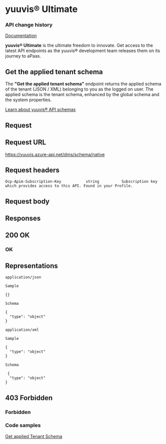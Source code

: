 # yuuvis® Ultimate

### API change history

[Documentation](https://yuuvis.portal.azure-api.net/how-to)

**yuuvis® Ultimate** is the ultimate freedom to innovate. Get access to the latest API endpoints as the yuuvis® development team releases them on its journey to aPaas.

## Get the applied tenant schema

The **"Get the applied tenant schema"** endpoint returns the applied schema of the tenant (JSON / XML) belonging to you as the logged on user. The applied schema is the tenant schema, enhanced by the global schema and the system properties.

[Learn about yuuvis® API schemas](https://yuuvis.portal.azure-api.net/how-to/schema)

## Request

## Request URL

https://yuuvis.azure-api.net/dms/schema/native

## Request headers

```
Ocp-Apim-Subscription-Key           string          Subscription key which provides access to this API. Found in your Profile.
```

## Request body

## Responses

## 200 OK

### OK


## Representations

`application/json`

```
Sample

{}

Schema

{
  "type": "object"
}
```

`application/xml`

```
Sample

{
  "type": "object"
}

Schema

 {
  "type": "object"
}

```

## 403 Forbidden

### Forbidden

### Code samples

[Get applied Tenant Schema](./Get-applied-Tenant-Schema-to-yuuvis.html)